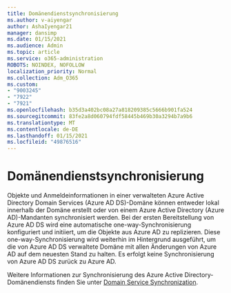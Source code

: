 ```yaml
---
title: Domänendienstsynchronisierung
ms.author: v-aiyengar
author: AshaIyengar21
manager: dansimp
ms.date: 01/15/2021
ms.audience: Admin
ms.topic: article
ms.service: o365-administration
ROBOTS: NOINDEX, NOFOLLOW
localization_priority: Normal
ms.collection: Adm_O365
ms.custom:
- "9003245"
- "7922"
- "7921"
ms.openlocfilehash: b35d3a402bc08a27a818209385c5666b901fa524
ms.sourcegitcommit: 83fe2a8d060794fdf58445b469b30a3294b7a9b6
ms.translationtype: MT
ms.contentlocale: de-DE
ms.lasthandoff: 01/15/2021
ms.locfileid: "49876516"
---
```

# <a name="domain-service-synchronization"></a>Domänendienstsynchronisierung

Objekte und Anmeldeinformationen in einer verwalteten Azure Active Directory Domain Services (Azure AD DS)-Domäne können entweder lokal innerhalb der Domäne erstellt oder von einem Azure Active Directory (Azure AD)-Mandanten synchronisiert werden. Bei der ersten Bereitstellung von Azure AD DS wird eine automatische one-way-Synchronisierung konfiguriert und initiiert, um die Objekte aus Azure AD zu replizieren. Diese one-way-Synchronisierung wird weiterhin im Hintergrund ausgeführt, um die von Azure AD DS verwaltete Domäne mit allen Änderungen von Azure AD auf dem neuesten Stand zu halten. Es erfolgt keine Synchronisierung von Azure AD DS zurück zu Azure AD.

Weitere Informationen zur Synchronisierung des Azure Active Directory-Domänendiensts finden Sie unter [Domain Service Synchronization](https://docs.microsoft.com/azure/active-directory-domain-services/synchronization). 
